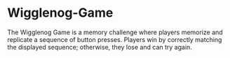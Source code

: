 # Wigglenog-Game
The Wigglenog Game is a memory challenge where players memorize and replicate a sequence of button presses. Players win by correctly matching the displayed sequence; otherwise, they lose and can try again.
